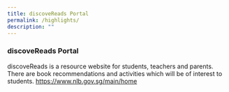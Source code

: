 ```yaml
---
title: discoveReads Portal
permalink: /highlights/
description: ""
---
```

### discoveReads Portal

discoveReads is a resource website for students, teachers and parents. There are book recommendations and activities which will be of interest to students.
https://www.nlb.gov.sg/main/home